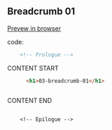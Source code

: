 ## Breadcrumb 01

<a href="$03-01-breadcrumb.html" target="_blank">Prevew in browser</a>

code:  

```html
    <!-- Prologue -->
```  

CONTENT START  

```html
      <h1>03-breadcrumb-01</h1>	
	


```  

CONTENT END  

```

    <!-- Epilogue -->
```  
